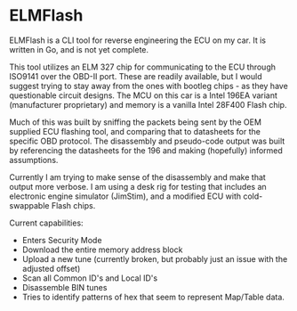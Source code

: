 # ELMFlash
ELMFlash is a CLI tool for reverse engineering the ECU on my car. It is written in Go, and is not yet complete. 

This tool utilizes an ELM 327 chip for communicating to the ECU through ISO9141 over the OBD-II port. These are readily available, but I would suggest trying to stay away from the ones with bootleg chips - as they have questionable circuit designs. The MCU on this car is a Intel 196EA variant (manufacturer proprietary) and memory is a vanilla Intel 28F400 Flash chip. 

Much of this was built by sniffing the packets being sent by the OEM supplied ECU flashing tool, and comparing that to datasheets for the specific OBD protocol. The disassembly and pseudo-code output was built by referencing the datasheets for the 196 and making (hopefully) informed assumptions. 

Currently I am trying to make sense of the disassembly and make that output more verbose. I am using a desk rig for testing that includes an electronic engine simulator (JimStim), and a modified ECU with cold-swappable Flash chips. 

Current capabilities: 
* Enters Security Mode
* Download the entire memory address block
* Upload a new tune (currently broken, but probably just an issue with the adjusted offset)
* Scan all Common ID's and Local ID's 
* Disassemble BIN tunes
* Tries to identify patterns of hex that seem to represent Map/Table data. 
